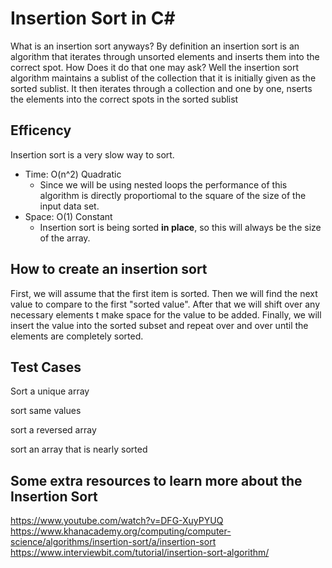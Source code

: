 # Insertion Sort in C#
What is an insertion sort anyways? 
By definition an insertion sort is an algorithm that iterates through unsorted elements and inserts them into the correct spot. 
How Does it do that one may ask? Well the insertion sort algorithm maintains  a sublist of the collection that it is initially given as the sorted sublist. It then iterates through a collection and one by one, nserts the elements into the correct spots in the sorted sublist


## Efficency
Insertion sort is a very slow way to sort.
- Time: O(n^2) Quadratic
	- Since we will be using nested loops the performance of this algorithm is directly proportiomal to the square of the size of the input data set.
- Space: O(1) Constant
	- Insertion sort is being sorted **in place**, so this will always be the size of the array.


## How to create an insertion sort
First, we will assume that the first item is sorted. Then we will find the next value to compare to the first "sorted value". After that we will shift over any necessary elements t make space for the value to be added. Finally, we will insert the value into the sorted subset and repeat over and over until the elements are completely sorted. 


## Test Cases

Sort a unique array

sort same values

sort a reversed array

sort an array that is nearly sorted

## Some extra resources to learn more about the Insertion Sort
https://www.youtube.com/watch?v=DFG-XuyPYUQ
https://www.khanacademy.org/computing/computer-science/algorithms/insertion-sort/a/insertion-sort
https://www.interviewbit.com/tutorial/insertion-sort-algorithm/

